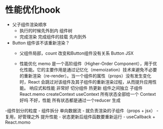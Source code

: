 # 性能优化hook

- 父子组件渲染顺序
    - 执行的时候先外到内   组件树
    - 完成渲染 完成组件的挂载 先内到外 
- Button  组件该不该重新渲染？
     - 父组件局部，count  改变和Button组件没有关系
          Button  JSX

     - 性能优化 
     memo 是一个高阶组件（Higher-Order Component），用于优化性能。它的主要作用是通过记忆化（memoization）技术来避免不必要的重新渲染（re-render）。当一个组件的属性（props）没有发生变化时，React 会跳过对该组件及其子组件的重新渲染过程，从而提升应用性能。
        响应式和性能  非常好
        切分组件  热更新
        组件之间独立
        子组件 React.memo
        createContext  useContext  所有状态全部给一个 Context 好吗
        不好，性能  所有状态都是通过一个reducer 生成
     
-组件划分的粒度
    - 组件拆分  单向数据流
    - 就负责渲染的子组件（props + jsx）
    - 复用，好管理之外 提升性能
    - 状态更新后组件函数要重新运行
    - useCallback + React.momo